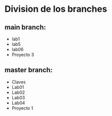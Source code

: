# Division de los branches
## main branch:
- lab1
- lab5
- lab06
- Proyecto 3

## master branch: 
- Claves
- Lab01
- Lab02
- Lab03
- Lab04
- Proyecto 1
